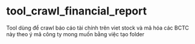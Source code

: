 # tool_crawl_financial_report
Tool dùng để crawl báo cáo tài chính trên viet stock và mã hóa các BCTC này theo ý mã công ty mong muốn
bằng việc tạo folder
